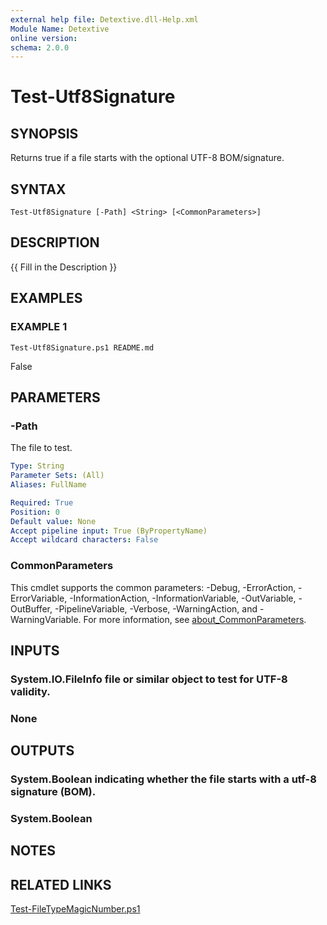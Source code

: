 ```yaml
---
external help file: Detextive.dll-Help.xml
Module Name: Detextive
online version:
schema: 2.0.0
---
```


# Test-Utf8Signature

## SYNOPSIS
Returns true if a file starts with the optional UTF-8 BOM/signature.

## SYNTAX

```
Test-Utf8Signature [-Path] <String> [<CommonParameters>]
```

## DESCRIPTION
{{ Fill in the Description }}

## EXAMPLES

### EXAMPLE 1
```
Test-Utf8Signature.ps1 README.md
```

False

## PARAMETERS

### -Path
The file to test.

```yaml
Type: String
Parameter Sets: (All)
Aliases: FullName

Required: True
Position: 0
Default value: None
Accept pipeline input: True (ByPropertyName)
Accept wildcard characters: False
```

### CommonParameters
This cmdlet supports the common parameters: -Debug, -ErrorAction, -ErrorVariable, -InformationAction, -InformationVariable, -OutVariable, -OutBuffer, -PipelineVariable, -Verbose, -WarningAction, and -WarningVariable. For more information, see [about_CommonParameters](http://go.microsoft.com/fwlink/?LinkID=113216).

## INPUTS

### System.IO.FileInfo file or similar object to test for UTF-8 validity.
### None

## OUTPUTS

### System.Boolean indicating whether the file starts with a utf-8 signature (BOM).
### System.Boolean

## NOTES

## RELATED LINKS

[Test-FileTypeMagicNumber.ps1]()

